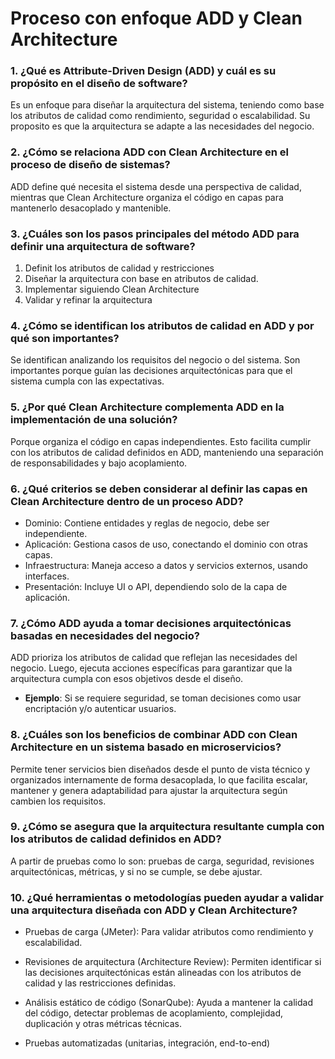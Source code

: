 # Proceso con enfoque ADD y Clean Architecture

### 1. ¿Qué es Attribute-Driven Design (ADD) y cuál es su propósito en el diseño de software?

Es un enfoque para diseñar la arquitectura del sistema, teniendo como base los atributos de calidad como rendimiento, seguridad o escalabilidad. Su proposito es que la arquitectura se adapte a las necesidades del negocio. 

### 2. ¿Cómo se relaciona ADD con Clean Architecture en el proceso de diseño de sistemas?

ADD define qué necesita el sistema desde una perspectiva de calidad, mientras que Clean Architecture organiza el código en capas para mantenerlo desacoplado y mantenible.

### 3. ¿Cuáles son los pasos principales del método ADD para definir una arquitectura de software?

1. Definit los atributos de calidad y restricciones
2. Diseñar la arquitectura con base en atributos de calidad. 
3. Implementar siguiendo Clean Architecture
4. Validar y refinar la arquitectura 

### 4. ¿Cómo se identifican los atributos de calidad en ADD y por qué son importantes?

Se identifican analizando los requisitos del negocio o del sistema. Son importantes porque guían las decisiones arquitectónicas para que el sistema cumpla con las expectativas. 

### 5. ¿Por qué Clean Architecture complementa ADD en la implementación de una solución?

Porque organiza el código en capas independientes. Esto facilita cumplir con los atributos de calidad definidos en ADD, manteniendo una separación de responsabilidades y bajo acoplamiento. 

### 6. ¿Qué criterios se deben considerar al definir las capas en Clean Architecture dentro de un proceso ADD?

- Dominio: Contiene entidades y reglas de negocio, debe ser independiente.
- Aplicación: Gestiona casos de uso, conectando el dominio con otras capas.
- Infraestructura: Maneja acceso a datos y servicios externos, usando interfaces.
- Presentación: Incluye UI o API, dependiendo solo de la capa de aplicación.

### 7. ¿Cómo ADD ayuda a tomar decisiones arquitectónicas basadas en necesidades del negocio?

ADD prioriza los atributos de calidad que reflejan las necesidades del negocio. Luego, ejecuta acciones específicas para garantizar que la arquitectura cumpla con esos objetivos desde el diseño. 
- **Ejemplo**: Si se requiere seguridad, se toman decisiones como usar encriptación y/o autenticar usuarios.

### 8. ¿Cuáles son los beneficios de combinar ADD con Clean Architecture en un sistema basado en microservicios?

Permite tener servicios bien diseñados desde el punto de vista técnico y organizados internamente de forma desacoplada, lo que facilita escalar, mantener y genera adaptabilidad para ajustar la arquitectura según cambien los requisitos.

### 9. ¿Cómo se asegura que la arquitectura resultante cumpla con los atributos de calidad definidos en ADD?

A partir de pruebas como lo son: pruebas de carga, seguridad, revisiones arquitectónicas, métricas, y si no se cumple, se debe ajustar. 

### 10. ¿Qué herramientas o metodologías pueden ayudar a validar una arquitectura diseñada con ADD y Clean Architecture?

- Pruebas de carga (JMeter): Para validar atributos como rendimiento y escalabilidad.

- Revisiones de arquitectura (Architecture Review):
Permiten identificar si las decisiones arquitectónicas están alineadas con los atributos de calidad y las restricciones definidas.

- Análisis estático de código (SonarQube):
Ayuda a mantener la calidad del código, detectar problemas de acoplamiento, complejidad, duplicación y otras métricas técnicas.

- Pruebas automatizadas (unitarias, integración, end-to-end)